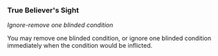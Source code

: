 ### True Believer's Sight

_Ignore-remove one blinded condition_

You may remove one blinded condition, or ignore one blinded condition immediately when the condition would be inflicted.
